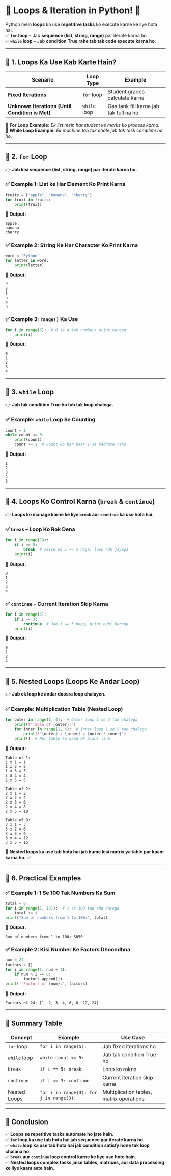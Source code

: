 # **🐍 Loops & Iteration in Python!** 🚀  

Python mein **loops** ka use **repetitive tasks** ko execute karne ke liye hota hai.  
✅ **`for` loop** – Jab **sequence (list, string, range)** par iterate karna ho.  
✅ **`while` loop** – Jab **condition True rahe tab tak code execute karna ho**.  

---

## **🔹 1. Loops Ka Use Kab Karte Hain?**
| **Scenario** | **Loop Type** | **Example** |
|--------------|-------------|------------|
| **Fixed Iterations** | `for` loop | Student grades calculate karna |
| **Unknown Iterations (Until Condition is Met)** | `while` loop | Gas tank fill karna jab tak full na ho |

📌 **For Loop Example:** *Ek list mein har student ke marks ko process karna.*  
📌 **While Loop Example:** *Ek machine tab tak chale jab tak task complete na ho.*  

---

## **🔹 2. `for` Loop**
👉 **Jab kisi sequence (list, string, range) par iterate karna ho.**  

### **✅ Example 1: List ke Har Element Ko Print Karna**
```python
fruits = ["apple", "banana", "cherry"]
for fruit in fruits:
    print(fruit)
```
🔹 **Output:**  
```
apple
banana
cherry
```

### **✅ Example 2: String Ke Har Character Ko Print Karna**
```python
word = "Python"
for letter in word:
    print(letter)
```
🔹 **Output:**  
```
P
y
t
h
o
n
```

### **✅ Example 3: `range()` Ka Use**
```python
for i in range(5):  # 0 se 4 tak numbers print karega
    print(i)
```
🔹 **Output:**  
```
0
1
2
3
4
```

---

## **🔹 3. `while` Loop**
👉 **Jab tak condition True ho tab tak loop chalega.**  

### **✅ Example: `while` Loop Se Counting**
```python
count = 1
while count <= 5:
    print(count)
    count += 1  # Count ko har baar 1 se badhate raho
```
🔹 **Output:**  
```
1
2
3
4
5
```

---

## **🔹 4. Loops Ko Control Karna (`break` & `continue`)**
👉 **Loops ko manage karne ke liye `break` aur `continue` ka use hota hai.**  

### **✅ `break` – Loop Ko Rok Dena**
```python
for i in range(10):
    if i == 5:
        break  # Jaise hi i == 5 hoga, loop ruk jayega
    print(i)
```
🔹 **Output:**  
```
0
1
2
3
4
```

### **✅ `continue` – Current Iteration Skip Karna**
```python
for i in range(5):
    if i == 3:
        continue  # Jab i == 3 hoga, print nahi karega
    print(i)
```
🔹 **Output:**  
```
0
1
2
4
```

---

## **🔹 5. Nested Loops (Loops Ke Andar Loop)**
👉 **Jab ek loop ke andar doosra loop chalayen.**  

### **✅ Example: Multiplication Table (Nested Loop)**
```python
for outer in range(1, 4):  # Outer loop 1 se 3 tak chalega
    print(f"Table of {outer}:")
    for inner in range(1, 6):  # Inner loop 1 se 5 tak chalega
        print(f"{outer} x {inner} = {outer * inner}")
    print()  # Har table ke baad ek blank line
```
🔹 **Output:**  
```
Table of 1:
1 x 1 = 1
1 x 2 = 2
1 x 3 = 3
1 x 4 = 4
1 x 5 = 5

Table of 2:
2 x 1 = 2
2 x 2 = 4
2 x 3 = 6
2 x 4 = 8
2 x 5 = 10

Table of 3:
3 x 1 = 3
3 x 2 = 6
3 x 3 = 9
3 x 4 = 12
3 x 5 = 15
```

📌 **Nested loops ka use tab hota hai jab hume kisi matrix ya table par kaam karna ho.** ✅  

---

## **🔹 6. Practical Examples**
### **✅ Example 1: 1 Se 100 Tak Numbers Ka Sum**
```python
total = 0
for i in range(1, 101):  # 1 se 100 tak add karega
    total += i
print("Sum of numbers from 1 to 100:", total)
```
🔹 **Output:**  
```
Sum of numbers from 1 to 100: 5050
```

### **✅ Example 2: Kisi Number Ke Factors Dhoondhna**
```python
num = 24
factors = []
for i in range(1, num + 1):
    if num % i == 0:
        factors.append(i)
print(f"Factors of {num}:", factors)
```
🔹 **Output:**  
```
Factors of 24: [1, 2, 3, 4, 6, 8, 12, 24]
```

---

## **🚀 Summary Table**
| **Concept** | **Example** | **Use Case** |
|------------|------------|------------|
| `for` loop | `for i in range(5):` | Jab fixed iterations ho |
| `while` loop | `while count <= 5:` | Jab tak condition True ho |
| `break` | `if i == 5: break` | Loop ko rokna |
| `continue` | `if i == 3: continue` | Current iteration skip karna |
| Nested Loops | `for i in range(3): for j in range(3):` | Multiplication tables, matrix operations |

---

## **🎯 Conclusion**
✅ **Loops se repetitive tasks automate ho jate hain.**  
✅ **`for` loop ka use tab hota hai jab sequence par iterate karna ho.**  
✅ **`while` loop ka use tab hota hai jab condition satisfy hone tak loop chalana ho.**  
✅ **`break` aur `continue` loop control karne ke liye use hote hain.**  
✅ **Nested loops complex tasks jaise **tables**, **matrices**, aur **data processing** ke liye kaam aate hain.**  

